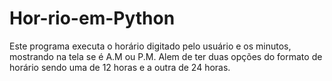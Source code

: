 # Hor-rio-em-Python
Este programa executa o horário digitado pelo usuário e os minutos, mostrando na tela se é A.M ou P.M. Alem de ter duas opções do formato de horário sendo uma de 12 horas e a outra de 24 horas. 
